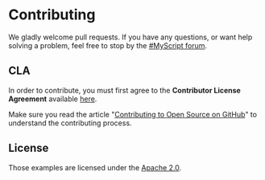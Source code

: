 # Contributing

We gladly welcome pull requests. If you have any questions, or want help solving a problem, feel free to stop by the [#MyScript forum](https://developer.myscript.com/support/).

## CLA

In order to contribute, you must first agree to the **Contributor License Agreement** available [here](http://goo.gl/forms/YyzZ9VSvYG).

Make sure you read the article "[Contributing to Open Source on GitHub](https://guides.github.com/activities/contributing-to-open-source/)" to understand the contributing process.

## License

Those examples are licensed under the [Apache 2.0](http://opensource.org/licenses/Apache-2.0).
